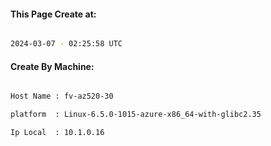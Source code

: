 
   
#### This Page Create at:

```bash

2024-03-07 - 02:25:58 UTC

```

#### Create By Machine:

```bash

Host Name : fv-az520-30

platform  : Linux-6.5.0-1015-azure-x86_64-with-glibc2.35

Ip Local  : 10.1.0.16

```

